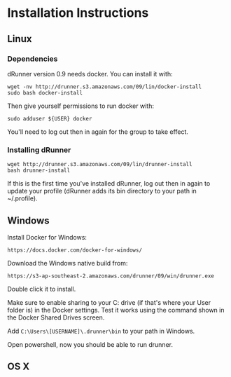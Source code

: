 # Installation Instructions

## Linux

### Dependencies

dRunner version 0.9 needs docker. You can install it with:
```
wget -nv http://drunner.s3.amazonaws.com/09/lin/docker-install
sudo bash docker-install
```

Then give yourself permissions to run docker with:
```
sudo adduser ${USER} docker
```

You'll need to log out then in again for the group to take effect.

### Installing dRunner
```
wget http://drunner.s3.amazonaws.com/09/lin/drunner-install
bash drunner-install
```

If this is the first time you've installed dRunner, log out then in again to update your profile (dRunner adds its bin directory to your path in ~/.profile).


## Windows
Install Docker for Windows:
```
https://docs.docker.com/docker-for-windows/
```

Download the Windows native build from:

```
https://s3-ap-southeast-2.amazonaws.com/drunner/09/win/drunner.exe
```
Double click it to install.

Make sure to enable sharing to your C: drive (if that's where your User folder is) in
the Docker settings. Test it works using the command shown in the Docker Shared Drives
screen.

Add `C:\Users\[USERNAME]\.drunner\bin` to your path in Windows.

Open powershell, now you should be able to run drunner.


## OS X
